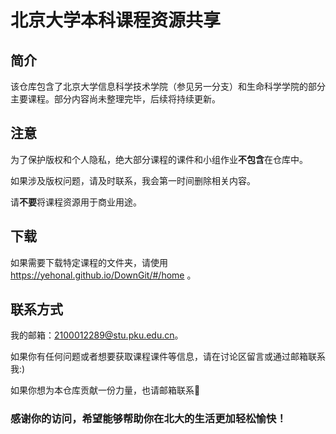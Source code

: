 # 北京大学本科课程资源共享
## 简介
该仓库包含了北京大学信息科学技术学院（参见另一分支）和生命科学学院的部分主要课程。部分内容尚未整理完毕，后续将持续更新。
## 注意
为了保护版权和个人隐私，绝大部分课程的课件和小组作业**不包含**在仓库中。  

如果涉及版权问题，请及时联系，我会第一时间删除相关内容。

请**不要**将课程资源用于商业用途。
## 下载
如果需要下载特定课程的文件夹，请使用 https://yehonal.github.io/DownGit/#/home 。
## 联系方式

我的邮箱：2100012289@stu.pku.edu.cn。

如果你有任何问题或者想要获取课程课件等信息，请在讨论区留言或通过邮箱联系我:)  

如果你想为本仓库贡献一份力量，也请邮箱联系🥳

### 感谢你的访问，希望能够帮助你在北大的生活更加轻松愉快！
